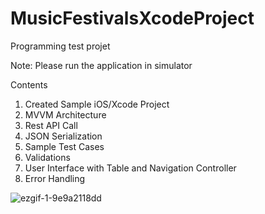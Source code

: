 # MusicFestivalsXcodeProject
Programming test projet

Note: Please run the application in simulator

Contents

1. Created Sample iOS/Xcode Project
2. MVVM Architecture
3. Rest API Call
4. JSON Serialization
5. Sample Test Cases
6. Validations
7. User Interface with Table  and Navigation Controller
8. Error Handling



![ezgif-1-9e9a2118dd](https://user-images.githubusercontent.com/54355713/213986147-369ed35e-4060-4c2b-bef7-9c000b4bcb0a.gif)

